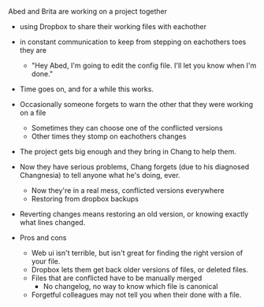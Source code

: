 Abed and Brita are working on a project together
- using Dropbox to share their working files with eachother
- in constant communication to keep from stepping on eachothers toes they are
    + "Hey Abed, I'm going to edit the config file. I'll let you know when I'm done."

- Time goes on, and for a while this works.
- Occasionally someone forgets to warn the other that they were working on a file
    + Sometimes they can choose one of the conflicted versions
    + Other times they stomp on eachothers changes

- The project gets big enough and they bring in Chang to help them.
- Now they have serious problems, Chang forgets (due to his diagnosed Changnesia) to tell anyone what he's doing, ever.
    + Now they're in a real mess, conflicted versions everywhere
    + Restoring from dropbox backups
- Reverting changes means restoring an old version, or knowing exactly what lines changed.


- Pros and cons
    + Web ui isn't terrible, but isn't great for finding the right version of your file.
    + Dropbox lets them get back older versions of files, or deleted files.
    + Files that are conflicted have to be manually merged
        * No changelog, no way to know which file is canonical
    + Forgetful colleagues may not tell you when their done with a file.



